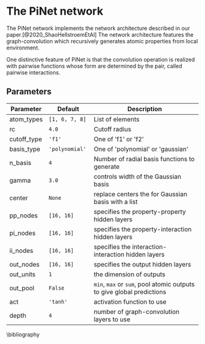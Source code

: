 # The PiNet network

The PiNet network implements the network architecture described in our
paper.[@2020_ShaoHellstroemEtAl] The network architecture features the
graph-convolution which recursively generates atomic properties from local
environment.

One distinctive feature of PiNet is that the convolution operation is realized
with pairwise functions whose form are determined by the pair, called pairwise
interactions.

## Parameters

| Parameter   | Default         | Description                                                           |
|-------------|-----------------|-----------------------------------------------------------------------|
| atom_types  | `[1, 6, 7, 8] ` | List of elements                                                      |
| rc          | `4.0`           | Cutoff radius                                                         |
| cutoff_type | `'f1'`          | One of 'f1' or 'f2'                                                   |
| basis_type  | `'polynomial'`  | One of 'polynomial' or 'gaussian'                                     |
| n_basis     | `4`             | Number of radial basis functions to generate                          |
| gamma       | `3.0`           | controls width of the Gaussian basis                                  |
| center      | `None`          | replace centers the for Gaussian basis with a list                    |
| pp_nodes    | `[16, 16]`      | specifies the property-property hidden layers                         |
| pi_nodes    | `[16, 16]`      | specifies the property-interaction hidden layers                      |
| ii_nodes    | `[16, 16]`      | specifies the interaction-interaction hidden layers                   |
| out_nodes   | `[16, 16]`      | specifies the output hidden layers                                    |
| out_units   | `1`             | the dimension of outputs                                              |
| out_pool    | `False`         | `min`, `max` or `sum`, pool atomic outputs to give global predictions |
| act         | `'tanh'`        | activation function to use                                            |
| depth       | `4`             | number of graph-convolution layers to use                             |

\bibliography
